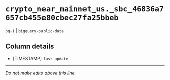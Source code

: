 # `crypto_near_mainnet_us._sbc_46836a7657cb455e80cbec27fa25bbeb`
`bq-1` | `bigquery-public-data`

## Column details
* [TIMESTAMP] `last_update`

-------------------------------------------------------------------------------
*Do not make edits above this line.*
